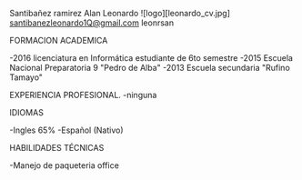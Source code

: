 Santibañez ramirez Alan Leonardo ![logo][leonardo_cv.jpg]
santibanezleonardo1Q@gmail.com
leonrsan

FORMACION ACADEMICA

-2016 licenciatura en Informática 
 estudiante de 6to semestre
-2015 Escuela Nacional Preparatoria 9 "Pedro de Alba"
-2013 Escuela secundaria "Rufino Tamayo"

EXPERIENCIA PROFESIONAL.
-ninguna

IDIOMAS

-Ingles 65%
-Español (Nativo)

HABILIDADES TÉCNICAS

-Manejo de paqueteria office